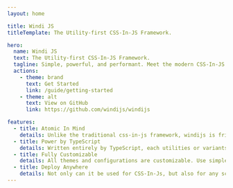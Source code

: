 ```yaml
---
layout: home

title: Windi JS
titleTemplate: The Utility-first CSS-In-JS Framework.

hero:
  name: Windi JS
  text: The Utility-first CSS-In-JS Framework.
  tagline: Simple, powerful, and performant. Meet the modern CSS-In-JS framework you've always wanted.
  actions:
    - theme: brand
      text: Get Started
      link: /guide/getting-started
    - theme: alt
      text: View on GitHub
      link: https://github.com/windijs/windijs

features:
  - title: Atomic In Mind
    details: Unlike the traditional css-in-js framework, windijs is friendly to bundlers, only the utilities you have used will be bundled. easy to extract. Its core is only 1kb.
  - title: Power by TypeScript
    details: Written entirely by TypeScript, each utilities or variants you use will have a perfect intelligent completion. You don't even need any extra plugin to work properly.
  - title: Fully Customizable
    details: All themes and configurations are customizable. Use simple objects and api to define utilities and variants, create your css framework only overnight.
  - title: Deploy Anywhere
    details: Not only can it be used for CSS-In-Js, but also for any scenario related to CSS that you can think of, SSR, SSG, CSS-In-JS, you can use windijs. All you need to do is to use different Loader.
---
```

